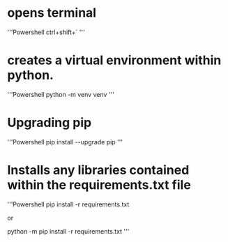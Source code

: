 
# opens terminal
'''Powershell 
ctrl+shift+`
'''

# creates a virtual environment within python. 
'''Powershell
python -m venv venv
'''

# Upgrading pip
'''Powershell
pip install --upgrade pip
'''


# Installs any libraries contained within the requirements.txt file
'''Powershell
pip install -r requirements.txt

or

python -m pip install -r requirements.txt
'''